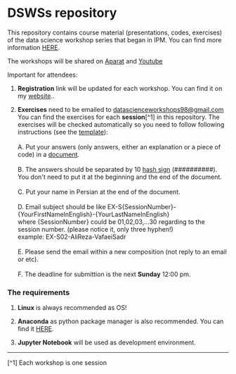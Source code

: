 # DSWSs repository

This repository contains course material (presentations, codes, exercises) of the data science workshop series that began in IPM. You can find more information [HERE](http://physics.ipm.ac.ir/~vafaei/ "VafaeiSadr's website").

The workshops will be shared on [Aparat](https://www.aparat.com/datasience) and [Youtube](https://www.youtube.com/channel/UC2ppE4804cJoCULRIgZo3VA)

Important for attendees:

  1. **Registration** link will be updated for each workshop. You can find it on my [website](http://physics.ipm.ac.ir/~vafaei/ "VafaeiSadr's website")..

  2. **Exercises** need to be emailed to <datascienceworkshops98@gmail.com>
    You can find the exercises for each **session**[^1] in this repository. The exercises will be checked automatically so you need to follow following instructions (see the [template](./S01/answers_template)):<br/><br/>
        A. Put your answers (only answers, either an explanation or a piece of code) in a [document](https://linoxide.com/linux-how-to/learn-how-create-file-linux-terminal/).<br/><br/>
        B. The answers should be separated by 10 [hash sign](https://en.wikipedia.org/wiki/Number_sign) (##########). 
            You don't need to put it at the beginning and the end of the document.<br/><br/>
        C. Put your name in Persian at the end of the document.<br/><br/>
        D. Email subject should be like EX-S{SessionNumber}-{YourFirstNameInEnglish}-{YourLastNameInEnglish} <br/>
           where {SessionNumber} could be 01,02,03,...30 regarding to the session number. (please notice it, only three hyphen!)<br/>
           example: EX-S02-AliReza-VafaeiSadr<br/><br/>
        E. Please send the email within a new composition (not reply to an email or etc).<br/><br/>
        F. The deadline for submittion is the next **Sunday** 12:00 pm.
           

### The requirements

  1. **Linux** is always recommended as OS! 

  2. **Anaconda** as python package manager is also recommended. 
  You can find it [HERE](https://anaconda.org/ "Anaconda website").
  
  3. **Jupyter Notebook** will be used as development environment.
  

<hr>
[^1] Each workshop is one session <br/>
